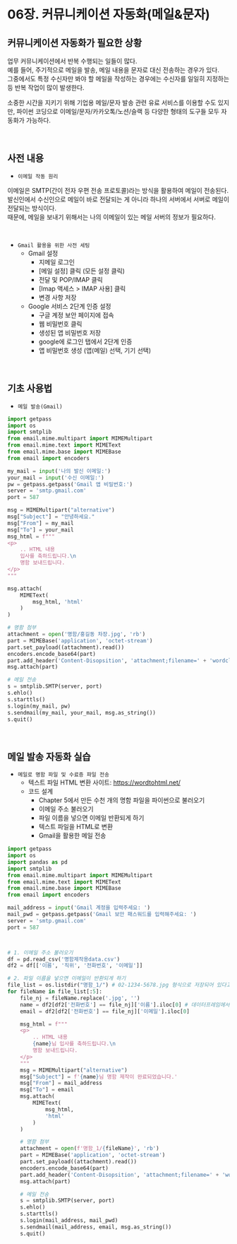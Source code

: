 # 06장. 커뮤니케이션 자동화(메일&문자)

## 커뮤니케이션 자동화가 필요한 상황

업무 커뮤니케이션에서 반복 수행되는 일들이 많다.  
예를 들어, 주기적으로 메일을 발송, 메일 내용을 문자로 대신 전송하는 경우가 있다.  
그중에서도 특정 수신자만 봐야 할 메일을 작성하는 경우에는 수신자를 일일히 지정하는 등 반복 작업이 많이 발생한다.  

소중한 시간을 지키기 위해 기업용 메일/문자 발송 관련 유료 서비스를 이용할 수도 있지만, 파이썬 코딩으로 이메일/문자/카카오톡/노션/슬랙 등 다양한 형태의 도구들 모두 자동화가 가능하다.  

<br/>

## 사전 내용

 - `이메일 작동 원리`

이메일은 SMTP(간이 전자 우편 전송 프로토콜)라는 방식을 활용하여 메일이 전송된다.  
발신인에서 수신인으로 메일이 바로 전달되는 게 아니라 하나의 서버에서 서버로 메일이 전달되는 방식이다.  
때문에, 메일을 보내기 위해서는 나의 이메일이 있는 메일 서버의 정보가 필요하다.  

<br/>

 - `Gmail 활용을 위한 사전 세팅`
    - Gmail 설정
        - 지메일 로그인
        - [메일 설정] 클릭 (모든 설정 클릭)
        - 전달 및 POP/IMAP 클릭
        - [Imap 액세스 > IMAP 사용] 클릭
        - 변경 사항 저장
    - Google 서비스 2단계 인증 설정
        - 구글 계정 보안 페이지에 접속
        - 웹 비밀번호 클릭
        - 생성된 앱 비밀번호 저장
        - google에 로그인 탭에서 2단계 인증
        - 앱 비밀번호 생성 (앱(메일) 선택, 기기 선택)

<br/>

## 기초 사용법

 - `메일 발송(Gmail)`
```py
import getpass
import os
import smtplib
from email.mime.multipart import MIMEMultipart
from email.mime.text import MIMEText
from email.mime.base import MIMEBase
from email import encoders

my_mail = input('나의 발신 이메일:')
your_mail = input('수신 이메일:')
pw = getpass.getpass('Gmail 앱 비밀번호:')
server = 'smtp.gmail.com'
port = 587

msg = MIMEMultipart("alternative")
msg["Subject"] = "안녕하세요."
msg["From"] = my_mail
msg["To"] = your_mail
msg_html = f"""
<p>
    .. HTML 내용
    입사를 축하드립니다.\n
    명함 보내드립니다.
</p>
"""

msg.attach(
    MIMEText(
        msg_html, 'html'
    )
)

# 명함 첨부
attachment = open('명함/홍길동 차장.jpg', 'rb')
part = MIMEBase('application', 'octet-stream')
part.set_payload((attachment).read())
encoders.encode_base64(part)
part.add_header('Content-Disopsition', 'attachment;filename=' + 'wordcloud_news2.png')
msg.attach(part)

# 메일 전송
s = smtplib.SMTP(server, port)
s.ehlo()
s.starttls()
s.login(my_mail, pw)
s.sendmail(my_mail, your_mail, msg.as_string())
s.quit()

```

<br/>

## 메일 발송 자동화 실습

 - `메일로 명함 파일 및 수료증 파일 전송`
    - 텍스트 파일 HTML 변환 사이트: https://wordtohtml.net/
    - 코드 설계
        - Chapter 5에서 만든 수천 개의 명함 파일을 파이썬으로 불러오기
        - 이메일 주소 불러오기
        - 파일 이름을 넣으면 이메일 반환되게 하기
        - 텍스트 파일을 HTML로 변환
        - Gmail을 활용한 메일 전송
```py
import getpass
import os
import pandas as pd
import smtplib
from email.mime.multipart import MIMEMultipart
from email.mime.text import MIMEText
from email.mime.base import MIMEBase
from email import encoders

mail_address = input('Gmail 계정을 입력주세요: ')
mail_pwd = getpass.getpass('Gmail 보안 패스워드를 입력해주세요: ')
server = 'smtp.gmail.com'
port = 587



# 1. 이메일 주소 불러오기
df = pd.read_csv('명함제작용data.csv')
df2 = df[['이름', '직위', '전화번호', '이메일']]

# 2. 파일 이름을 넣으면 이메일이 반환되게 하기
file_list = os.listdir("명함_1/") # 02-1234-5678.jpg 형식으로 저장되어 있다고 가정
for fileName in file_list[:5]:
    file_nj = fileName.replace('.jpg', '')
    name = df2[df2['전화번호'] == file_nj]['이름'].iloc[0] # 데이터프레임에서 전화번호와 파일명이 동일한 행의 이름 조회
    email = df2[df2['전화번호'] == file_nj]['이메일'].iloc[0]

    msg_html = f"""
    <p>
        .. HTML 내용
        {name}님 입사를 축하드립니다.\n
        명함 보내드립니다.
    </p>
    """
    msg = MIMEMultipart("alternative")
    msg["Subject"] = f'{name}님 명함 제작이 완료되었습니다.'
    msg["From"] = mail_address
    msg["To"] = email
    msg.attach(
        MIMEText(
            msg_html,
            'html'
        )
    )

    # 명함 첨부
    attachment = open(f'명함_1/{fileName}', 'rb')
    part = MIMEBase('application', 'octet-stream')
    part.set_payload((attachment).read())
    encoders.encode_base64(part)
    part.add_header('Content-Disopsition', 'attachment;filename=' + 'wordcloud_news2.png')
    msg.attach(part)

    # 메일 전송
    s = smtplib.SMTP(server, port)
    s.ehlo()
    s.starttls()
    s.login(mail_address, mail_pwd)
    s.sendmail(mail_address, email, msg.as_string())
    s.quit()

```
